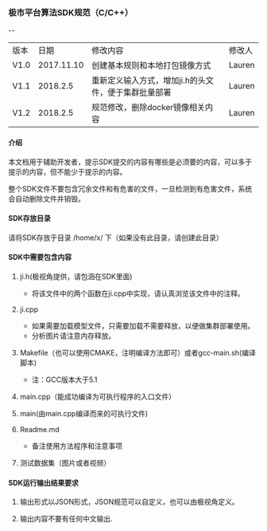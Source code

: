 ### 极市平台算法SDK规范（C/C++）

--
<table>
    <tr>
        <td>版本</td><td>日期</td><td>修改内容</td><td>修改人</td>
    </tr>
    <tr>
        <td>V1.0</td><td>2017.11.10</td><td>创建基本规则和本地打包镜像方式</td><td>Lauren</td>
    </tr>
    <tr>
        <td>V1.1</td><td>2018.2.5</td><td>重新定义输入方式，增加ji.h的头文件，便于集群批量部署</td><td>Lauren</td>
    </tr>
	 <tr>
        <td>V1.2</td><td>2018.2.5</td><td>规范修改，删除docker镜像相关内容</td><td>Lauren</td>
    </tr>

</table>

#### 介绍

本文档用于辅助开发者，提示SDK提交的内容有哪些是必须要的内容，可以多于提示的内容，但不能少于提示的内容。

整个SDK文件不要包含冗余文件和有危害的文件，一旦检测到有危害文件，系统会自动删除文件并销毁。


#### SDK存放目录
请将SDK存放于目录 /home/x/ 下（如果没有此目录，请创建此目录）

#### SDK中需要包含内容

1. ji.h(极视角提供，请包涵在SDK里面)
	* 将该文件中的两个函数在ji.cpp中实现，请认真浏览该文件中的注释。

2. ji.cpp
	* 如果需要加载模型文件，只需要加载不需要释放，以便做集群部署使用。
	* 分析图片请注意内存释放。
3. Makefile（也可以使用CMAKE，注明编译方法即可）或者gcc-main.sh(编译脚本)
   * 注：GCC版本大于5.1
4. main.cpp（能成功编译为可执行程序的入口文件）
5. main(由main.cpp编译而来的可执行文件)
6. Readme.md
	* 备注使用方法程序和注意事项
7. 测试数据集（图片或者视频）

#### SDK运行输出结果要求

1. 输出形式以JSON形式，JSON规范可以自定义，也可以由极视角定义。

2. 输出内容不要有任何中文输出.
	
	
